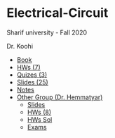 # Electrical-Circuit

Sharif university - Fall 2020

Dr. Koohi

- [Book](https://github.com/saaz742/Electrical-Circuit/tree/main/Book)
- [HWs (7)](https://github.com/saaz742/Electrical-Circuit/tree/main/HWs)
- [Quizes (3)](https://github.com/saaz742/Electrical-Circuit/tree/main/Quiz)
- [Slides (25)](https://github.com/saaz742/Electrical-Circuit/tree/main/Slide)
- [Notes](https://github.com/saaz742/Electrical-Circuit/tree/main/note)
- [Other Group (Dr. Hemmatyar)](https://github.com/saaz742/Electrical-Circuit/tree/main/Dr.%20Hematyar)
    - [Slides](https://github.com/saaz742/Electrical-Circuit/tree/main/Dr.%20Hematyar/Slide)
    - [HWs (8)](https://github.com/saaz742/Electrical-Circuit/tree/main/Dr.%20Hematyar/HW)
    - [HWs Sol](https://github.com/saaz742/Electrical-Circuit/tree/main/Dr.%20Hematyar/HWs%20sol)
    - [Exams](https://github.com/saaz742/Electrical-Circuit/tree/main/Dr.%20Hematyar/Exam)
